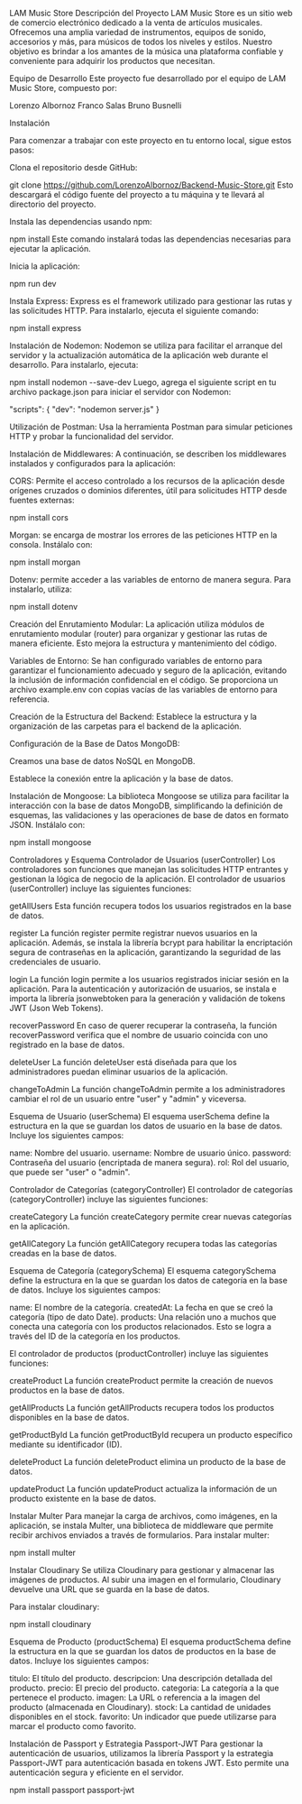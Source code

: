 LAM Music Store
Descripción del Proyecto
LAM Music Store es un sitio web de comercio electrónico dedicado a la venta de artículos musicales. Ofrecemos una amplia variedad de instrumentos, equipos de sonido, accesorios y más, para músicos de todos los niveles y estilos. Nuestro objetivo es brindar a los amantes de la música una plataforma confiable y conveniente para adquirir los productos que necesitan.

Equipo de Desarrollo
Este proyecto fue desarrollado por el equipo de LAM Music Store, compuesto por:

Lorenzo Albornoz
Franco Salas
Bruno Busnelli

Instalación

Para comenzar a trabajar con este proyecto en tu entorno local, sigue estos pasos:

Clona el repositorio desde GitHub:

git clone https://github.com/LorenzoAlbornoz/Backend-Music-Store.git
Esto descargará el código fuente del proyecto a tu máquina y te llevará al directorio del proyecto.

Instala las dependencias usando npm:

npm install
Este comando instalará todas las dependencias necesarias para ejecutar la aplicación.

Inicia la aplicación:

npm run dev

Instala Express:
Express es el framework utilizado para gestionar las rutas y las solicitudes HTTP. Para instalarlo, ejecuta el siguiente comando:

npm install express


Instalación de Nodemon:
Nodemon se utiliza para facilitar el arranque del servidor y la actualización automática de la aplicación web durante el desarrollo. Para instalarlo, ejecuta:

npm install nodemon --save-dev
Luego, agrega el siguiente script en tu archivo package.json para iniciar el servidor con Nodemon:

"scripts": {
  "dev": "nodemon server.js"
}

Utilización de Postman:
Usa la herramienta Postman para simular peticiones HTTP y probar la funcionalidad del servidor.

Instalación de Middlewares:
A continuación, se describen los middlewares instalados y configurados para la aplicación:

CORS:
Permite el acceso controlado a los recursos de la aplicación desde orígenes cruzados o dominios diferentes, útil para solicitudes HTTP desde fuentes externas:

npm install cors

Morgan:
se encarga de mostrar los errores de las peticiones HTTP en la consola. Instálalo con:

npm install morgan

Dotenv:
permite acceder a las variables de entorno de manera segura. Para instalarlo, utiliza:

npm install dotenv

Creación del Enrutamiento Modular:
La aplicación utiliza módulos de enrutamiento modular (router) para organizar y gestionar las rutas de manera eficiente. Esto mejora la estructura y mantenimiento del código.

Variables de Entorno:
Se han configurado variables de entorno para garantizar el funcionamiento adecuado y seguro de la aplicación, evitando la inclusión de información confidencial en el código. Se proporciona un archivo example.env con copias vacías de las variables de entorno para referencia.

Creación de la Estructura del Backend:
Establece la estructura y la organización de las carpetas para el backend de la aplicación.

Configuración de la Base de Datos MongoDB:

Creamos una base de datos NoSQL en MongoDB.

Establece la conexión entre la aplicación y la base de datos.

Instalación de Mongoose:
La biblioteca Mongoose se utiliza para facilitar la interacción con la base de datos MongoDB, simplificando la definición de esquemas, las validaciones y las operaciones de base de datos en formato JSON. Instálalo con:

npm install mongoose

Controladores y Esquema
Controlador de Usuarios (userController)
Los controladores son funciones que manejan las solicitudes HTTP entrantes y gestionan la lógica de negocio de la aplicación. El controlador de usuarios (userController) incluye las siguientes funciones:

getAllUsers
Esta función recupera todos los usuarios registrados en la base de datos.

register
La función register permite registrar nuevos usuarios en la aplicación. Además, se instala la librería bcrypt para habilitar la encriptación segura de contraseñas en la aplicación, garantizando la seguridad de las credenciales de usuario.

login
La función login permite a los usuarios registrados iniciar sesión en la aplicación. Para la autenticación y autorización de usuarios, se instala e importa la librería jsonwebtoken para la generación y validación de tokens JWT (Json Web Tokens).

recoverPassword
En caso de querer recuperar la contraseña, la función recoverPassword verifica que el nombre de usuario coincida con uno registrado en la base de datos.

deleteUser
La función deleteUser está diseñada para que los administradores puedan eliminar usuarios de la aplicación.

changeToAdmin
La función changeToAdmin permite a los administradores cambiar el rol de un usuario entre "user" y "admin" y viceversa.

Esquema de Usuario (userSchema)
El esquema userSchema define la estructura en la que se guardan los datos de usuario en la base de datos. Incluye los siguientes campos:

name: Nombre del usuario.
username: Nombre de usuario único.
password: Contraseña del usuario (encriptada de manera segura).
rol: Rol del usuario, que puede ser "user" o "admin".

Controlador de Categorías (categoryController)
El controlador de categorías (categoryController) incluye las siguientes funciones:

createCategory
La función createCategory permite crear nuevas categorías en la aplicación.

getAllCategory
La función getAllCategory recupera todas las categorías creadas en la base de datos.

Esquema de Categoría (categorySchema)
El esquema categorySchema define la estructura en la que se guardan los datos de categoría en la base de datos. Incluye los siguientes campos:

name: El nombre de la categoría.
createdAt: La fecha en que se creó la categoría (tipo de dato Date).
products: Una relación uno a muchos que conecta una categoría con los productos relacionados. Esto se logra a través del ID de la categoría en los productos.

El controlador de productos (productController) incluye las siguientes funciones:

createProduct
La función createProduct permite la creación de nuevos productos en la base de datos.

getAllProducts
La función getAllProducts recupera todos los productos disponibles en la base de datos.

getProductById
La función getProductById recupera un producto específico mediante su identificador (ID).

deleteProduct
La función deleteProduct elimina un producto de la base de datos.

updateProduct
La función updateProduct actualiza la información de un producto existente en la base de datos.

Instalar Multer
Para manejar la carga de archivos, como imágenes, en la aplicación, se instala Multer, una biblioteca de middleware que permite recibir archivos enviados a través de formularios.
Para instalar multer:

npm install multer

Instalar Cloudinary
Se utiliza Cloudinary para gestionar y almacenar las imágenes de productos. Al subir una imagen en el formulario, Cloudinary devuelve una URL que se guarda en la base de datos.

Para instalar cloudinary:

npm install cloudinary

Esquema de Producto (productSchema)
El esquema productSchema define la estructura en la que se guardan los datos de productos en la base de datos. Incluye los siguientes campos:

titulo: El título del producto.
descripcion: Una descripción detallada del producto.
precio: El precio del producto.
categoria: La categoría a la que pertenece el producto.
imagen: La URL o referencia a la imagen del producto (almacenada en Cloudinary).
stock: La cantidad de unidades disponibles en el stock.
favorito: Un indicador que puede utilizarse para marcar el producto como favorito.

Instalación de Passport y Estrategia Passport-JWT
Para gestionar la autenticación de usuarios, utilizamos la librería Passport y la estrategia Passport-JWT para autenticación basada en tokens JWT. Esto permite una autenticación segura y eficiente en el servidor.

npm install passport passport-jwt